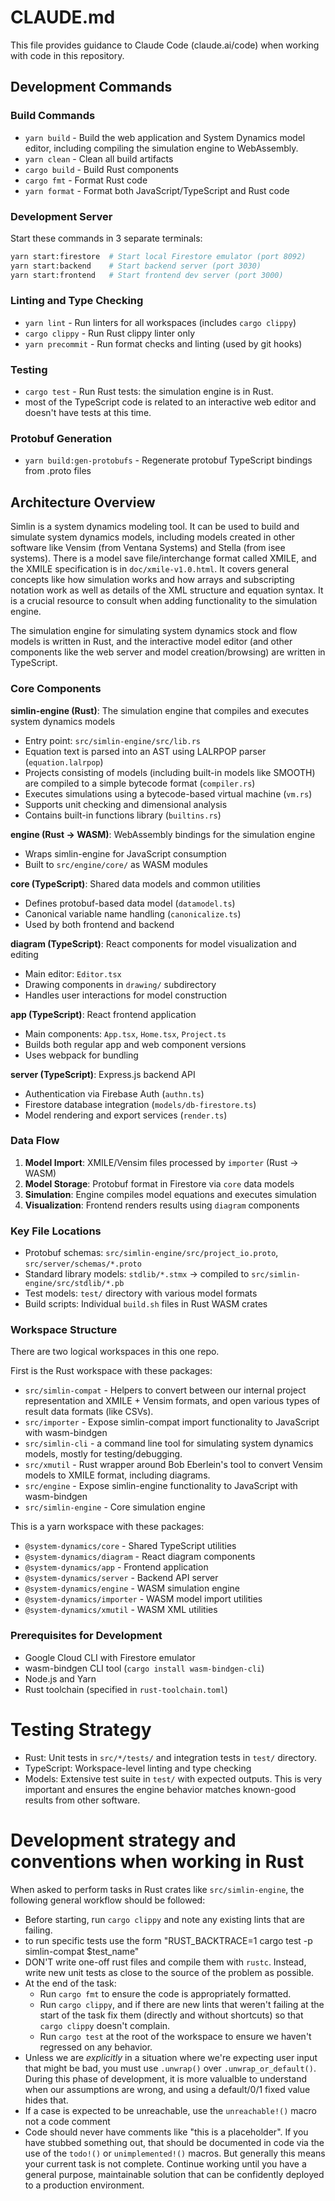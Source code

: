 # CLAUDE.md

This file provides guidance to Claude Code (claude.ai/code) when working with code in this repository.

## Development Commands

### Build Commands
- `yarn build` - Build the web application and System Dynamics model editor, including compiling the simulation engine to WebAssembly.
- `yarn clean` - Clean all build artifacts  
- `cargo build` - Build Rust components
- `cargo fmt` - Format Rust code
- `yarn format` - Format both JavaScript/TypeScript and Rust code

### Development Server
Start these commands in 3 separate terminals:
```bash
yarn start:firestore  # Start local Firestore emulator (port 8092)
yarn start:backend    # Start backend server (port 3030) 
yarn start:frontend   # Start frontend dev server (port 3000)
```

### Linting and Type Checking
- `yarn lint` - Run linters for all workspaces (includes `cargo clippy`)
- `cargo clippy` - Run Rust clippy linter only
- `yarn precommit` - Run format checks and linting (used by git hooks)

### Testing
- `cargo test` - Run Rust tests: the simulation engine is in Rust.
- most of the TypeScript code is related to an interactive web editor and doesn't have tests at this time.

### Protobuf Generation
- `yarn build:gen-protobufs` - Regenerate protobuf TypeScript bindings from .proto files

## Architecture Overview

Simlin is a system dynamics modeling tool.  It can be used to build and simulate system dynamics models, including models created in other software like Vensim (from Ventana Systems) and Stella (from isee systems).  There is a model save file/interchange format called XMILE, and the XMILE specification is in `doc/xmile-v1.0.html`.  It covers general concepts like how simulation works and how arrays and subscripting notation work as well as details of the XML structure and equation syntax.  It is a crucial resource to consult when adding functionality to the simulation engine.  

The simulation engine for simulating system dynamics stock and flow models is written in Rust, and the interactive model editor (and other components like the web server and model creation/browsing) are written in TypeScript.

### Core Components

**simlin-engine (Rust)**: The simulation engine that compiles and executes system dynamics models
- Entry point: `src/simlin-engine/src/lib.rs`
- Equation text is parsed into an AST using LALRPOP parser (`equation.lalrpop`)
- Projects consisting of models (including built-in models like SMOOTH) are compiled to a simple bytecode format (`compiler.rs`)
- Executes simulations using a bytecode-based virtual machine (`vm.rs`)
- Supports unit checking and dimensional analysis
- Contains built-in functions library (`builtins.rs`)

**engine (Rust → WASM)**: WebAssembly bindings for the simulation engine
- Wraps simlin-engine for JavaScript consumption
- Built to `src/engine/core/` as WASM modules

**core (TypeScript)**: Shared data models and common utilities
- Defines protobuf-based data model (`datamodel.ts`)
- Canonical variable name handling (`canonicalize.ts`)
- Used by both frontend and backend

**diagram (TypeScript)**: React components for model visualization and editing
- Main editor: `Editor.tsx`
- Drawing components in `drawing/` subdirectory
- Handles user interactions for model construction

**app (TypeScript)**: React frontend application
- Main components: `App.tsx`, `Home.tsx`, `Project.ts`
- Builds both regular app and web component versions
- Uses webpack for bundling

**server (TypeScript)**: Express.js backend API
- Authentication via Firebase Auth (`authn.ts`)
- Firestore database integration (`models/db-firestore.ts`)
- Model rendering and export services (`render.ts`)

### Data Flow

1. **Model Import**: XMILE/Vensim files processed by `importer` (Rust → WASM)
2. **Model Storage**: Protobuf format in Firestore via `core` data models  
3. **Simulation**: Engine compiles model equations and executes simulation
4. **Visualization**: Frontend renders results using `diagram` components

### Key File Locations

- Protobuf schemas: `src/simlin-engine/src/project_io.proto`, `src/server/schemas/*.proto`
- Standard library models: `stdlib/*.stmx` → compiled to `src/simlin-engine/src/stdlib/*.pb`
- Test models: `test/` directory with various model formats
- Build scripts: Individual `build.sh` files in Rust WASM crates

### Workspace Structure

There are two logical workspaces in this one repo.

First is the Rust workspace with these packages:
- `src/simlin-compat` - Helpers to convert between our internal project representation and XMILE + Vensim formats, and open various types of result data formats (like CSVs).
- `src/importer` - Expose simlin-compat import functionality to JavaScript with wasm-bindgen
- `src/simlin-cli` - a command line tool for simulating system dynamics models, mostly for testing/debugging.
- `src/xmutil` - Rust wrapper around Bob Eberlein's tool to convert Vensim models to XMILE format, including diagrams.
- `src/engine` - Expose simlin-engine functionality to JavaScript with wasm-bindgen
- `src/simlin-engine` - Core simulation engine

This is a yarn workspace with these packages:
- `@system-dynamics/core` - Shared TypeScript utilities
- `@system-dynamics/diagram` - React diagram components  
- `@system-dynamics/app` - Frontend application
- `@system-dynamics/server` - Backend API server
- `@system-dynamics/engine` - WASM simulation engine
- `@system-dynamics/importer` - WASM model import utilities
- `@system-dynamics/xmutil` - WASM XML utilities

### Prerequisites for Development

- Google Cloud CLI with Firestore emulator
- wasm-bindgen CLI tool (`cargo install wasm-bindgen-cli`)
- Node.js and Yarn
- Rust toolchain (specified in `rust-toolchain.toml`)

# Testing Strategy

- Rust: Unit tests in `src/*/tests/` and integration tests in `test/` directory.
- TypeScript: Workspace-level linting and type checking
- Models: Extensive test suite in `test/` with expected outputs.  This is very important and ensures the engine behavior matches known-good results from other software.

# Development strategy and conventions when working in Rust

When asked to perform tasks in Rust crates like `src/simlin-engine`, the following general workflow should be followed:
* Before starting, run `cargo clippy` and note any existing lints that are failing.
* to run specific tests use the form "RUST_BACKTRACE=1 cargo test -p simlin-compat $test_name"
* DON'T write one-off rust files and compile them with `rustc`.  Instead, write new unit tests as close to the source of the problem as possible.
* At the end of the task:
  * Run `cargo fmt` to ensure the code is appropriately formatted.
  * Run `cargo clippy`, and if there are new lints that weren't failing at the start of the task fix them (directly and without shortcuts) so that `cargo clippy` doesn't complain.
  * Run `cargo test` at the root of the workspace to ensure we haven't regressed on any behavior.
* Unless we are _explicitly_ in a situation where we're expecting user input that might be bad, you must use `.unwrap()` over `.unwrap_or_default()`.  During this phase of development, it is more valualble to understand when our assumptions are wrong, and using a default/0/1 fixed value hides that.
* If a case is expected to be unreachable, use the `unreachable!()` macro not a code comment
* Code should never have comments like "this is a placeholder".  If you have stubbed something out, that should be documented in code via the use of the `todo!()` or `unimplemented!()` macros.  But generally this means your current task is not complete.  Continue working until you have a general purpose, maintainable solution that can be confidently deployed to a production environment.

